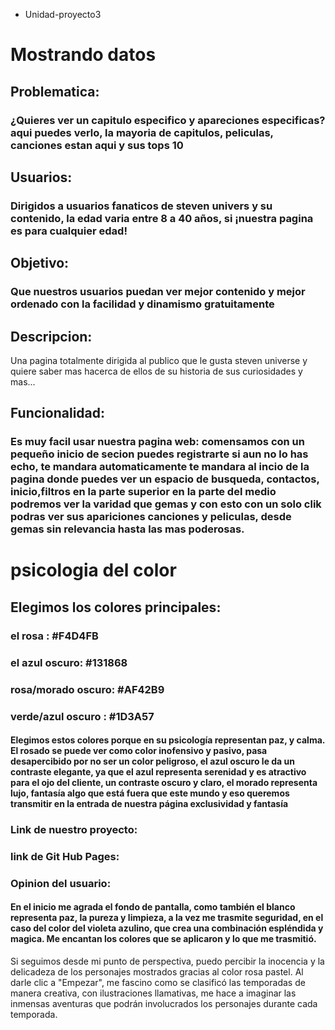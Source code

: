 * Unidad-proyecto3
# Mostrando datos 

## Problematica: 
### ¿Quieres ver un capitulo especifico y apareciones especificas? aqui puedes verlo, la mayoria de capitulos, peliculas, canciones estan aqui y sus tops 10 
## Usuarios:
### Dirigidos a usuarios fanaticos de steven univers y su contenido, la edad varia entre 8 a 40 años, si ¡nuestra pagina es para cualquier edad!

## Objetivo:
### Que nuestros usuarios puedan ver mejor contenido y mejor ordenado con la facilidad y dinamismo gratuitamente 

## Descripcion:
Una pagina totalmente dirigida al publico que le gusta steven universe y quiere saber mas hacerca de ellos de su historia de sus curiosidades y mas... 

## Funcionalidad:

### Es muy facil usar nuestra pagina web: comensamos con un pequeño inicio de secion puedes registrarte si aun no lo has echo, te mandara automaticamente te mandara al incio de la pagina donde puedes ver un espacio de busqueda, contactos, inicio,filtros en la parte superior en la parte del medio podremos ver la varidad que gemas y con esto con un solo clik podras ver sus apariciones canciones y peliculas, desde gemas sin relevancia hasta las mas poderosas. 

# psicologia del color 
## Elegimos los colores principales:
### el rosa : #F4D4FB
### el azul oscuro: #131868
### rosa/morado oscuro: #AF42B9
### verde/azul oscuro : #1D3A57
#### Elegimos estos colores porque en su psicología representan paz, y calma. El rosado se puede ver como color inofensivo y pasivo, pasa desapercibido por no ser un  color peligroso, el azul oscuro le da un contraste elegante, ya que el azul representa serenidad y es atractivo para el ojo del cliente, un contraste oscuro y claro, el morado representa lujo, fantasía algo que está fuera que este mundo y eso queremos transmitir en la entrada de nuestra página exclusividad y fantasía 
### Link de nuestro proyecto:


### link de Git Hub Pages: 

### Opinion del usuario:
#### En el inicio me agrada el fondo de pantalla, como también el blanco representa paz, la pureza y limpieza, a la vez me trasmite seguridad, en el caso del color del violeta azulino, que crea una combinación espléndida y magica. Me encantan los colores que se aplicaron y lo que me trasmitió.

Si seguimos desde mi punto de perspectiva, puedo percibir la inocencia y la delicadeza de los personajes mostrados gracias al color rosa pastel. 
Al darle clic a "Empezar", me fascino como se clasificó las temporadas de manera creativa, con ilustraciones llamativas, me hace a imaginar las inmensas aventuras que podrán involucrados los personajes durante cada temporada.
